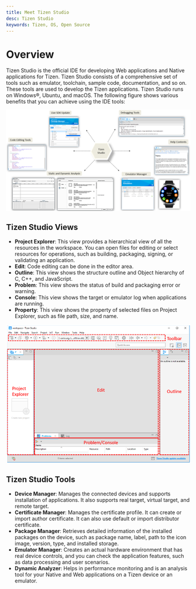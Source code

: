 ```yaml
---
title: Meet Tizen Studio 
desc: Tizen Studio
keywords: Tizen, OS, Open Source
---
```


# Overview

Tizen Studio is the official IDE for developing Web applications and Native applications for Tizen. Tizen Studio consists of a comprehensive set of tools such as emulator, toolchain, sample code, documentation, and so on. These tools are used to develop the Tizen applications. Tizen Studio runs on Windows®, Ubuntu, and macOS. The following figure shows various benefits that you can achieve using the IDE tools:

![Step 2](./media/ide.PNG)

## Tizen Studio Views

-	**Project Explorer**: 
This view provides a hierarchical view of all the resources in the workspace. You can open files for editing or select resources for operations, such as building, packaging, signing, or validating an application. 
-	**Edit**:
Code editing can be done in the editor area. 
-	**Outline**:
This view shows the structure outline and Object hierarchy of C, C++, and JavaScript.
-	**Problem**:
This view shows the status of build and packaging error or warning.
-	**Console**:
This view shows the target or emulator log when applications are running.
-	**Property**:
This view shows the property of selected files on Project Explorer, such as file path, size, and name.

![Step 1](./media/1.PNG)

## Tizen Studio Tools

-	**Device Manager**:
Manages the connected devices and supports installation of applications. It also supports real target, virtual target, and remote target.
-	**Certificate Manager**:
Manages the certificate profile. It can create or import author certificate. It can also use default or import distributor certificate.
- **Package Manager**:
Retrieves detailed information of the installed packages on the device, such as package name, label, path to the icon image, version, type, and installed storage.
- **Emulator Manager**:
Creates an actual hardware environment that has real device controls, and you can check the application features, such as data processing and user scenarios.
- **Dynamic Analyzer**: 
Helps in performance monitoring and is an analysis tool for your Native and Web applications on a Tizen device or an emulator. 

